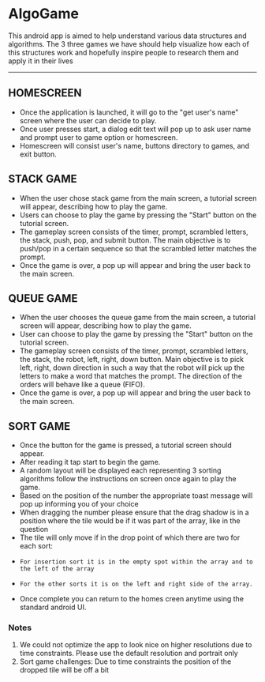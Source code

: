 # AlgoGame
This android app is aimed to help understand various data structures and algorithms.
The 3 three games we have should help visualize how each of this structures work and hopefully inspire people to research them and apply it in their lives


---

## HOMESCREEN
   - Once the application is launched, it will go to the "get user's name" screen where the user can decide to play. 
   - Once user presses start, a dialog edit text will pop up to ask user name and prompt user to game option or homescreen.
   - Homescreen will consist user's name, buttons directory to games, and exit button.

## STACK GAME
   - When the user chose stack game from the main screen, a tutorial screen will appear, describing how to play the game.
   - Users can choose to play the game by pressing the "Start" button on the tutorial screen.
   - The gameplay screen consists of the timer, prompt, scrambled letters, the stack, push, pop, and submit button. The main objective is to push/pop in a certain sequence so that the scrambled letter matches the prompt.
   - Once the game is over, a pop up will appear and bring the user back to the main screen.

## QUEUE GAME
   - When the user chooses the queue game from the main screen, a tutorial screen will appear, describing how to play the game.
   - User can choose to play the game by pressing the "Start" button on the tutorial screen.
   - The gameplay screen consists of the timer, prompt, scrambled letters, the stack, the robot, left, right, down button. Main objective is to pick left, right, down direction in such a way that the robot will pick up the letters to make a word that matches the prompt. The direction of the orders will behave like a queue (FIFO).
   - Once the game is over, a pop up will appear and bring the user back to the main screen.

## SORT GAME
   - Once the button for the game is pressed, a tutorial screen should appear.
   - After reading it tap start to begin the game.
   - A random layout will be displayed each representing 3 sorting algorithms follow the instructions on screen once again to play the game.
   - Based on the position of the number the appropriate toast message will pop up informing you of your choice 
   - When dragging the number please ensure that the drag shadow is in a position where the tile would be if it was part of the array, like in the question
   - The tile will only move if in the drop point of which there are two for each sort:
   -     For insertion sort it is in the empty spot within the array and to the left of the array
   -     For the other sorts it is on the left and right side of the array.
   - Once complete you can return to the homes creen anytime using the standard android UI.


### Notes
1. We could not optimize the app to look nice on higher resolutions due to time constraints. Please use the default resolution and portrait only
2. Sort game challenges: Due to time constraints the position of the dropped tile will be off a bit

